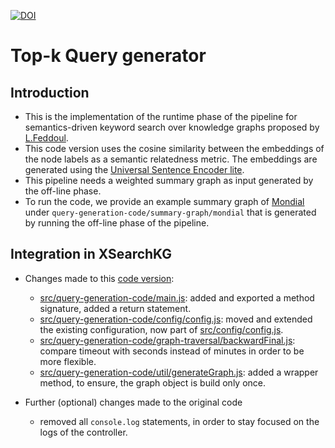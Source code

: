 [![DOI](https://zenodo.org/badge/DOI/10.5281/zenodo.8414093.svg)](https://doi.org/10.5281/zenodo.8414093)
# Top-k Query generator

## Introduction

* This is the implementation of the runtime phase of the pipeline for semantics-driven keyword search over knowledge graphs proposed by [L.Feddoul](https://ceur-ws.org/Vol-2798/paper3.pdf).
* This code version uses the cosine similarity between the embeddings of the node labels as a semantic relatedness metric. The embeddings are generated using the [Universal Sentence Encoder lite](https://www.npmjs.com/package/@tensorflow-models/universal-sentence-encoder).
* This pipeline needs a weighted summary graph as input generated by the off-line phase.
* To run the code, we provide an example summary graph of [Mondial](https://www.dbis.informatik.uni-goettingen.de/Mondial/#RDF) under  `query-generation-code/summary-graph/mondial` that is generated by running the off-line phase of the pipeline.

## Integration in XSearchKG

- Changes made to this [code version](https://zenodo.org/record/8414093):
  * [src/query-generation-code/main.js](src/query-generation-code/main.js): added and exported a method signature, added a return statement.
  * [src/query-generation-code/config/config.js](src/query-generation-code/config/config.js): moved and extended the existing configuration, now part of [src/config/config.js](src/config/config.js).
  * [src/query-generation-code/graph-traversal/backwardFinal.js](src/query-generation-code/graph-traversal/backwardFinal.js): compare timeout with seconds instead of minutes in order to be more flexible.
  * [src/query-generation-code/util/generateGraph.js](src/query-generation-code/util/generateGraph.js): added a wrapper method, to ensure, the graph object is build only once.

- Further (optional) changes made to the original code
  * removed all `console.log` statements, in order to stay focused on the logs of the controller.
